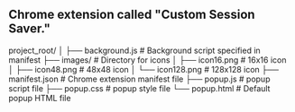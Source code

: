 ## Chrome extension called "Custom Session Saver."

project_root/
│
├── background.js          # Background script specified in manifest
├── images/                # Directory for icons
│   ├── icon16.png         # 16x16 icon
│   ├── icon48.png         # 48x48 icon
│   └── icon128.png        # 128x128 icon
├── manifest.json          # Chrome extension manifest file
├── popup.js          # popup script file
├── popup.css          # popup style file
└── popup.html             # Default popup HTML file
